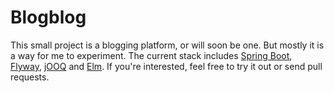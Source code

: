 # Blogblog

This small project is a blogging platform, or will soon be one.
But mostly it is a way for me to experiment.
The current stack includes [Spring Boot][spring-boot], [Flyway][flyway], [jOOQ][jooq] and [Elm][elm-lang].
If you're interested, feel free to try it out or send pull requests.

[spring-boot]: http://projects.spring.io/spring-boot/ "Spring Boot"
[flyway]: https://flywaydb.org "Flyway"
[jooq]: http://www.jooq.org/ "jOOQ"
[elm-lang]: http://www.elm-lang.org "Elm"
